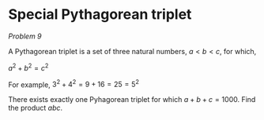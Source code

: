 # Special Pythagorean triplet
*Problem 9*

A Pythagorean triplet is a set of three natural numbers, $a<b<c$, for which,

$a^2+b^2=c^2$

For example, $3^2+4^2=9+16=25=5^2$

There exists exactly one Pyhagorean triplet for which $a+b+c=1000$. Find the product $abc$.
